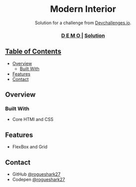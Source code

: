 <h1 align="center">Modern Interior</h1>

<div align="center">
   Solution for a challenge from  <a href="http://devchallenges.io" target="_blank">Devchallenges.io</a>.
</div>

<div align="center">
  <h3>
    <a href="https://rogue-shark.github.io/Modern_Interior/">
      D E M O
    </a>
    <span> | </span>
    <a href="https://github.com/rogue-shark/Modern_Interior">
      Solution
  </h3>
</div>

<!-- TABLE OF CONTENTS -->

## Table of Contents

- [Overview](#overview)
  - [Built With](#built-with)
- [Features](#features)
- [Contact](#contact)


<!-- OVERVIEW -->

## Overview



### Built With

- Core HTMl and CSS

## Features
- FlexBox and Grid

## Contact

- GitHub [@rogueshark27](https://github.com/rogue-shark)
- Codepen [@rogueshark27](https://codepen.io/rogue-shark)